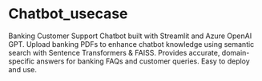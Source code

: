 # Chatbot_usecase
Banking Customer Support Chatbot built with Streamlit and Azure OpenAI GPT. Upload banking PDFs to enhance chatbot knowledge using semantic search with Sentence Transformers &amp; FAISS. Provides accurate, domain-specific answers for banking FAQs and customer queries. Easy to deploy and use.
